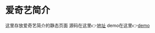 # 爱奇艺简介
这里存放爱奇艺简介的静态页面
源码在这里:point_right:[地址](https://github.com/habsburger/advanced-css-and-sass-cn)
demo在这里:point_right:[demo]()
